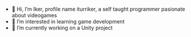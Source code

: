 - 👋 Hi, I’m Iker, profile name iturriker, a self taught programmer pasionate about videogames
- 👀 I’m interested in learning game development
- 🌱 I’m currently working on a Unity project
